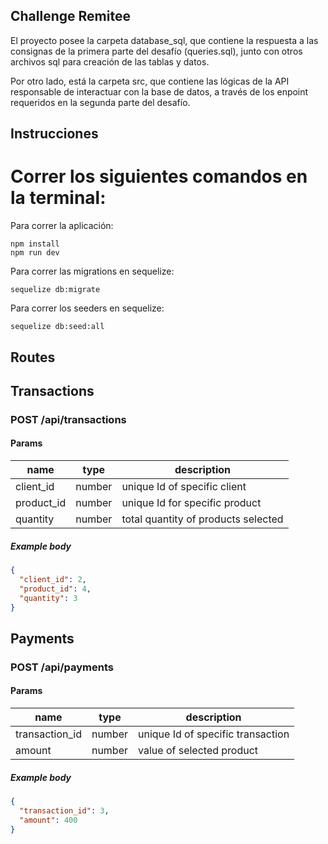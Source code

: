 ## Challenge Remitee

El proyecto posee la carpeta database_sql, que contiene la respuesta a las consignas de la primera parte del desafío (queries.sql), junto con otros archivos sql para creación de las tablas y datos.

Por otro lado, está la carpeta src, que contiene las lógicas de la API responsable de interactuar con la base de datos, a través de los enpoint requeridos en la segunda parte del desafío.

## Instrucciones

# Correr los siguientes comandos en la terminal:

Para correr la aplicación:

```
npm install
npm run dev
```

Para correr las migrations en sequelize:

```
sequelize db:migrate
```

Para correr los seeders en sequelize:

```
sequelize db:seed:all
```

## Routes

## Transactions

### POST /api/transactions

#### Params

| name       | type   | description                         |
| ---------- | ------ | ----------------------------------- |
| client_id  | number | unique Id of specific client        |
| product_id | number | unique Id for specific product      |
| quantity   | number | total quantity of products selected |

##### Example body

```json
{
  "client_id": 2,
  "product_id": 4,
  "quantity": 3
}
```

## Payments

### POST /api/payments

#### Params

| name           | type   | description                       |
| -------------- | ------ | --------------------------------- |
| transaction_id | number | unique Id of specific transaction |
| amount         | number | value of selected product         |

##### Example body

```json
{
  "transaction_id": 3,
  "amount": 400
}
```
